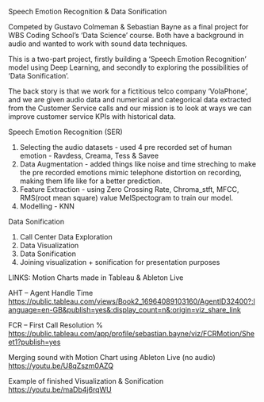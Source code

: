 Speech Emotion Recognition & Data Sonification

Competed by Gustavo Colmeman & Sebastian Bayne as a final project for WBS Coding School’s ‘Data Science’ course. Both have a background in audio and wanted to work with sound data techniques. 

This is a two-part project, firstly building a ‘Speech Emotion Recognition’ model using Deep Learning, and secondly to exploring the possibilities of ‘Data Sonification’. 

The back story is that we work for a fictitious telco company ‘VolaPhone’, and we are given audio data and numerical and categorical data extracted from the Customer Service calls and our mission is to look at ways we can improve customer service KPIs with historical data.  

Speech Emotion Recognition (SER)

1.	Selecting the audio datasets - used 4 pre recorded set of human emotion - Ravdess, Creama, Tess & Savee
2.	Data Augmentation - added things like noise and time streching to make the pre recorded emotions mimic telephone distortion on recording, making them life like for a better prediction.
3.	Feature Extraction - using Zero Crossing Rate, Chroma_stft, MFCC, RMS(root mean square) value MelSpectogram to train our model.
4.	Modelling - KNN

Data Sonification

1.	Call Center Data Exploration
2.	Data Visualization
3.	Data Sonification 
4.	Joining visualization + sonification for presentation purposes 

LINKS: 
Motion Charts made in Tableau & Ableton Live

AHT – Agent Handle Time 
https://public.tableau.com/views/Book2_16964089103160/AgentID32400?:language=en-GB&publish=yes&:display_count=n&:origin=viz_share_link

FCR – First Call Resolution %
https://public.tableau.com/app/profile/sebastian.bayne/viz/FCRMotion/Sheet1?publish=yes

Merging sound with Motion Chart using Ableton Live (no audio)
https://youtu.be/U8qZszm0AZQ

Example of finished Visualization & Sonification
https://youtu.be/maDb4j6rqWU

